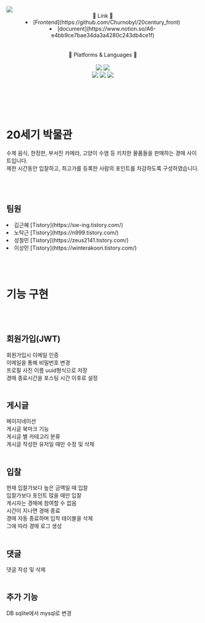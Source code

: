 <img src="https://capsule-render.vercel.app/api?type=waving&color=FBB1A1&height=200&section=header&text=%2020th%20Century%20Museum%20&fontSize=80&fontColor=ffffff"/>

<div align="center">
💌 Link 💌</br>
<li>[Frontend](https://github.com/Churnobyl/20century_front)  </br>
<li>[document](https://www.notion.so/A6-e4bb9ce7bae34da3a4280c243db4ce1f)  </br>
</br>
</br>
📝 Platforms & Languages 📝</br>
  </br>
<img src="https://img.shields.io/badge/Python-3776AB?style=flat-square&logo=python&logoColor=ffffff"/>  <img src="https://img.shields.io/badge/Django-092E20?style=flat-square&logo=Django&logoColor=ffffff"/></br>
<img src="https://img.shields.io/badge/HTML5-E34F26?style=flat-square&logo=html5&logoColor=ffffff"/>  <img src="https://img.shields.io/badge/JavaScript-F7DF1E?style=flat-square&logo=javascript&logoColor=ffffff"/>  <img src="https://img.shields.io/badge/CSS3-1572B6?style=flat-square&logo=css3&logoColor=ffffff"/>

</div>
</br></br></br></br></br>

# 20세기 박물관

수제 음식, 한정판, 부서진 카메라, 고양이 수염 등 키치한 물품들을 판매하는 경매 사이트입니다. </br>
제한 시간동안 입찰하고, 최고가를 등록한 사람의 포인트를 차감하도록 구성하였습니다.
</br></br></br></br>

## 팀원
  <li> 김근혜 [Tistory](https://sw-ing.tistory.com/)
  <li> 노탁근 [Tistory](https://n999.tistory.com/)
  <li> 성철민 [Tistory[(https://zeus2141.tistory.com/)
  <li> 이상민 [Tistory](https://winterakoon.tistory.com/)
</br></br></br></br>

# 기능 구현
</br></br>
## 회원가입(JWT)
회원가입시 이메일 인증</br>
이메일을 통해 비밀번호 변경</br>
프로필 사진 이름 uuid형식으로 저장</br>
경매 종료시간을 포스팅 시간 이후로 설정</br>
</br>
## 게시글
페이지네이션</br>
게시글 북마크 기능</br>
게시글 별 카테고리 분류</br>
게시글 작성한 유저일 때만 수정 및 삭제</br>
</br>
## 입찰
현재 입찰가보다 높은 금액일 때 입찰</br>
입찰가보다 포인트 많을 때만 입찰</br>
게시자는 경매에 참여할 수 없음</br>
시간이 지나면 경매 종료</br>
경매 자동 종료하며 입착 테이블을 삭제</br>
그에 따라 경매 로그 생성</br>
</br>

## 댓글
댓글 작성 및 삭제</br>
</br>

## 추가 기능
DB sqlite에서 mysql로 변경</br>
